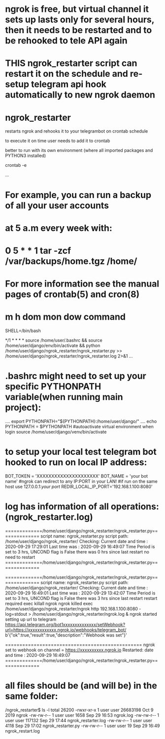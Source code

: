 # ngrok is free, but virtual channel it sets up lasts only for several hours, then it needs to be restarted and to be rehooked to tele API again

# THIS ngrok_restarter script can restart it on the schedule and re-setup telegram api hook automatically to new ngrok daemon

# ngrok_restarter
restarts ngrok and rehooks it to your telegrambot on crontab schedule

to execute it on time user needs to add it to crontab

better to run with its own environment (where all imported packages and PYTHON3 installed)

crontab -e

...
# 
# For example, you can run a backup of all your user accounts
# at 5 a.m every week with:
# 0 5 * * 1 tar -zcf /var/backups/home.tgz /home/
# 
# For more information see the manual pages of crontab(5) and cron(8)
# 
# m h  dom mon dow   command

SHELL=/bin/bash

*/1 * * * * source /home/user/.bashrc && source /home/user/django/env/bin/activate && python /home/user/django/ngrok_restarter/ngrok_restarter.py >> /home/user/django/ngrok_restarter/ngrok_restarter.log 2>&1
...


# .bashrc might need to set up your specific PYTHONPATH variable(when running main project):

....
export PYTHONPATH="${PYTHONPATH}:/home/user/django/"
....
echo PYTHONPATH = $PYTHONPATH
#autoactivate virtual environment when login
source /home/user/django/venv/bin/activate

# to setup your local test telegram bot hooked to run on local IP address:

BOT_TOKEN = 'XXXXXXXXXXXXXXXXXXXXX'
BOT_NAME = 'your bot name'
#ngrok can redirect to any IP:PORT in your LAN!
#if run on the same host use 127.0.0.1:_your port_
REDIR_LOCAL_IP_PORT='192.168.1.100:8080'

# log has information of all operations: (ngrok_restarter.log)

=============/home/user/django/ngrok_restarter/ngrok_restarter.py==============
script name: ngrok_restarter.py 
script path: /home/user/django/ngrok_restarter/
Checking: 
 Current date and time : 2020-09-29 17:29:01
 Last time was : 2020-09-29 16:49:07
 Time Period is set to 3 hrs, UNCOND flag is False
there was 0 hrs since last restart
no need to restart
=============/home/user/django/ngrok_restarter/ngrok_restarter.py==============

=============/home/user/django/ngrok_restarter/ngrok_restarter.py==============
script name: ngrok_restarter.py 
script path: /home/user/django/ngrok_restarter/
Checking: 
 Current date and time : 2020-09-29 16:49:01
 Last time was : 2020-09-29 13:42:07
 Time Period is set to 3 hrs, UNCOND flag is False
there was 3 hrs since last restart
restart required
exec killall ngrok
ngrok killed
exec /home/user/django/ngrok_restarter/ngrok http 192.168.1.100:8080 -log=stdout > /home/user/django/ngrok_restarter/ngrok.log &
ngrok started
setting up url to telegram https://api.telegram.org/bot1xxxxxxxxxxxxxx/setWebhook?url=https://xxxxxxxxxxxx.ngrok.io/webhooks/telegram_bot/
b'{"ok":true,"result":true,"description":"Webhook was set"}'

================================================
ngrok set to webhook on channel = https://xxxxxxxxxx.ngrok.io
Restarted: date and time : 2020-09-29 16:49:07
=============/home/user/django/ngrok_restarter/ngrok_restarter.py==============

# all files should be (and will be) in the same folder:
/ngrok_restarter$ ls -l
total 26200
-rwxr-xr-x 1 user user 26683198 Oct  9  2019 ngrok
-rw-rw-r-- 1 user user     1658 Sep 29 16:53 ngrok.log
-rw-rw-r-- 1 user user   117132 Sep 29 17:44 ngrok_restarter.log
-rw-rw-r-- 1 user user     4118 Sep 29 17:02 ngrok_restarter.py
-rw-rw-r-- 1 user user       19 Sep 29 16:49 ngrok_restart.log






